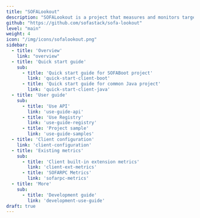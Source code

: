 ```yaml
---
title: "SOFALookout"
description: "SOFALookout is a project that measures and monitors target systems using multi-dimensional metrics."
github: "https://github.com/sofastack/sofa-lookout"
level: "main"
weight: 4
icon: "/img/icons/sofalookout.png"
sidebar:
  - title: 'Overview'
    link: "overview"
  - title: 'Quick start guide'
    sub:
      - title: 'Quick start guide for SOFABoot project'
        link: 'quick-start-client-boot'
      - title: 'Quick start guide for common Java project'
        link: 'quick-start-client-java'
  - title: 'User guide'
    sub:
      - title: 'Use API'
        link: 'use-guide-api'
      - title: 'Use Registry'
        link: 'use-guide-registry'
      - title: 'Project sample'
        link: 'use-guide-samples'
  - title: 'Client configuration'
    link: 'client-configuration'
  - title: 'Existing metrics'
    sub:
      - title: 'Client built-in extension metrics'
        link: 'client-ext-metrics'
      - title: 'SOFARPC Metrics'
        link: 'sofarpc-metrics'
  - title: 'More'
    sub:
      - title: 'Development guide'
        link: 'development-use-guide'
draft: true
---
```

